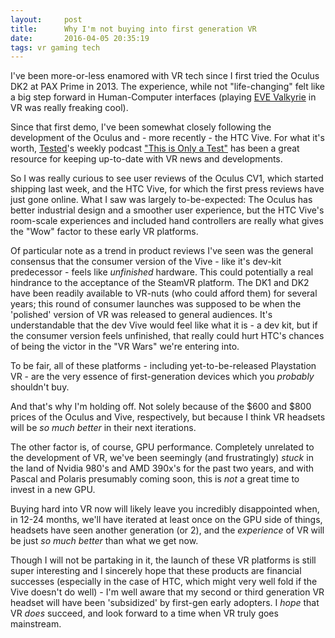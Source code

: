 ```yaml
---
layout:     post
title:      Why I'm not buying into first generation VR
date:       2016-04-05 20:35:19
tags: vr gaming tech
---
```


I've been more-or-less enamored with VR tech since I first tried the Oculus DK2 at PAX Prime in 2013. The experience, while not "life-changing" felt like a big step forward in Human-Computer interfaces (playing [EVE Valkyrie](https://www.evevalkyrie.com/) in VR was really freaking cool).

Since that first demo, I've been somewhat closely following the development of the Oculus and - more recently - the HTC Vive. For what it's worth, [Tested](http://tested.com)'s weekly podcast ["This is Only a Test"](http://www.tested.com/this-is-only-a-test/) has been a great resource for keeping up-to-date with VR news and developments.

So I was really curious to see user reviews of the Oculus CV1, which started shipping last week, and the HTC Vive, for which the first press reviews have just gone online. What I saw was largely to-be-expected: The Oculus has better industrial design and a smoother user experience, but the HTC Vive's room-scale experiences and included hand controllers are really what gives the "Wow" factor to these early VR platforms.

Of particular note as a trend in product reviews I've seen was the general consensus that the consumer version of the Vive - like it's dev-kit predecessor - feels like *unfinished* hardware. This could potentially a real hindrance to the acceptance of the SteamVR platform. The DK1 and DK2 have been readily available to VR-nuts (who could afford them) for several years; this round of consumer launches was supposed to be when the 'polished' version of VR was released to general audiences. It's understandable that the dev Vive would feel like what it is - a dev kit, but if the consumer version feels unfinished, that really could hurt HTC's chances of being the victor in the "VR Wars" we're entering into.

To be fair, all of these platforms - including yet-to-be-released Playstation VR - are the very essence of first-generation devices which you *probably* shouldn't buy.

And that's why I'm holding off. Not solely because of the $600 and $800 prices of the Oculus and Vive, respectively, but because I think VR headsets will be *so much better* in their next iterations.

The other factor is, of course, GPU performance. Completely unrelated to the development of VR, we've been seemingly (and frustratingly) *stuck* in the land of Nvidia 980's and AMD 390x's for the past two years, and with Pascal and Polaris presumably coming soon, this is *not* a great time to invest in a new GPU.

Buying hard into VR now will likely leave you incredibly disappointed when, in 12-24 months, we'll have iterated at least once on the GPU side of things, headsets have seen another generation (or 2), and the *experience* of VR will be just *so much better* than what we get now.

Though I will not be partaking in it, the launch of these VR platforms is still super interesting and I sincerely hope that these products are financial successes (especially in the case of HTC, which might very well fold if the Vive doesn't do well) - I'm well aware that my second or third generation VR headset will have been 'subsidized' by first-gen early adopters. I *hope* that VR *does* succeed, and look forward to a time when VR truly goes mainstream.